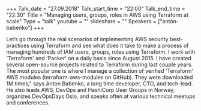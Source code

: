 +++
Talk_date = "27.09.2018"
Talk_start_time = "22:00"
Talk_end_time = "22:30"
Title = "Managing users, groups, roles in AWS using Terraform at scale"
Type = "talk"
youtube = ""
slideshare = ""
Speakers = ["anton-babenko"]
+++

<p>Let’s go through the real scenarios of implementing AWS security best-practices using Terraform and see what does it take to make a process of managing hundreds of IAM users, groups, roles using Terraform. I work with 'Terraform' and 'Packer' on a daily basis since August 2015. I have created several open-source projects related to Terraform during last couple years. The most popular one is where I manage a collection of verified 'Terraform' AWS modules (terraform-aws-modules on GitHub). They were downloaded 1M times," says Anton Babenko, a long time developer, CTO, and tech-lead. He also leads AWS, DevOps and HashiCorp User Groups in Norway, organizes DevOpsDays Oslo, and speaks often at various technical meetups and conferences.</p>